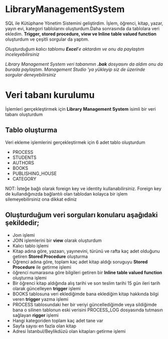 # LibraryManagementSystem
SQL ile Kütüphane Yönetim Sistemini geliştirdim. İşlem, öğrenci, kitap, yazar, yayın evi, kategori tablolarını oluşturdum.Daha sonrasında da  tablolara veri ekledim. **Trigger, stored procedure, view ve Inline table valued function** oluşturdum ve çeşitli sorgular da yaptım. 

*Oluşturduğum kalıcı tablomu **Excel**'e aktardım ve onu da paylaştım inceleyebilirsiniz*

*Library Management System veri tabanımın **.bak** dosyasını da aldım onu da burada paylaştım. Management Studio 'ya yükleyip siz de üzerinde sorgular deneyebilirsiniz* 

# Veri tabanı kurulumu
İşlemleri gerçekleştirmek için **Library Management System** isimli bir veri tabanı oluşturdum

## Tablo oluşturma
Veri ekleme işlemlerini gerçekleştirmek için 6 adet tablo oluşturdum
- PROCESS
- STUDENTS
- AUTHORS
- BOOKS
- PUBLISHING_HOUSE
- CATEGORY

NOT: İsteğe bağlı olarak foreign key ve identity kullanabilirsiniz. Foreign key de kullandığınızda bağlantılı olan tablodan kolayca bir işlem silemeyebilirsiniz ona dikkat ediniz


## Oluşturduğum veri sorguları konularu aşağıdaki şekildedir;
-  Joın işlemi
-  JOIN işlemlerini bir **view** olarak oluşturdum
-  Kalıcı tablo işlemi
-  Kitap adına göre, yazaarı, yayınevini, türünü ve rafta kaç adet olduğunu getiren **Stored Procedure** oluşturma
-  Öğrenci adına göre, toplam kaç adet kitap aldığı soruguyu **Stored Procedure** ile getirme işlemi
-  öğrenci numarasına göre bilgileri getiren bir **Inline table valued function** oluşturma işlemi
-  Bir öğrenci kitap aldığında alış tarihi ve son teslim tarihi 15 gün ileri tarih olarak güncelleyen **trigger** işlemi
-  BOOKS tablosuna veri eklediğimde bana eklediğim kitap hakkında bilgi veren **trigger** yazma işlemi
-  PROCESS tablosundaki  her bir veriyi güncellediğimde veya sildiğimde bana o silinen tablonun eski verisini PROCESS_LOG dosyasında tutmasın sağlayan **rigger** işlemi
-  Hangi kategoriden toplam kaç adet tane var
-  Sayfa sayısı en fazla olan kitap
-  Adresi İstanbul/Beylikdüzü olan kitapları getirme işlemi
  
